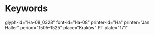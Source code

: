 # Keywords
glyph-id="Ha-08_0328"
font-id="Ha-08"
printer-id="Ha"
printer="Jan Haller"
period="1505–1525"
place="Kraków"
PT plate="171"
